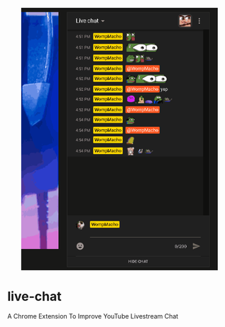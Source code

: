 <p align="center">
  <img width="443" height="592" src="/src/assets/gif/emotesMenu.gif">
</p>

# live-chat
A Chrome Extension To Improve YouTube Livestream Chat

